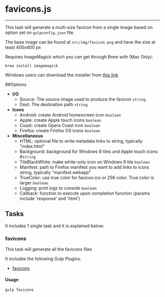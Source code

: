 # favicons.js
--------

This task will generate a multi-size favicon from a single image based on option set on `gulpconfig.json` file.

The base image can be found at `src/img/favicon.png` and have the size at least 400x400 px

Requires ImageMagick which you can get through Brew with (Mac Only):

```
brew install imagemagick
```

Windows users can download the installer from [this link](http://www.imagemagick.org/script/binary-releases.php#windows)

##Options

 - **I/O**
     - Source: The source image used to produce the favicon `string`
     - Dest: The destination path `string`
 - **Icons**
     - Android: create Android homescreen icon `boolean`
     - Apple: create Apple touch icons `boolean`
     - Coast: create Opera Coast icon `boolean`
     - Firefox: create Firefox OS icons `boolean`
 - **Miscellaneous**
     - HTML: optional file to write metadata links to string, typically    "index.html"
     - Background: background for Windows 8 tiles and Apple touch icons #`string`
     - TileBlackWhite: make white-only icon on Windows 8 tile `boolean`
     - Manifest: path to Firefox manifest you want to add links to icons string, typically "manifest.webapp"
     - TrueColor: use true color for favicon.ico or 256 сolor. True color is larger `boolean`
     - Logging: print logs to console `boolean`
     - Callback: function to execute upon completion function (params include 'response' and 'html')

## Tasks

It includes 1 single task and it is explained below:

### favicons

This task will generate all the favicons files

It includes the following Gulp Plugins:

 - [favicons](https://www.npmjs.org/package/favicons/)

#### Usage

`gulp favicons`